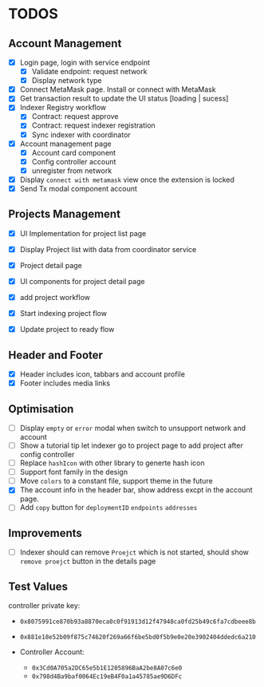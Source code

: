 # TODOS

## Account Management

- [x] Login page, login with service endpoint
  - [x] Validate endpoint: request network
  - [x] Display network type
- [x] Connect MetaMask page. Install or connect with MetaMask
- [x] Get transaction result to update the UI status [loading | sucess]
- [x] Indexer Registry workflow
  - [x] Contract: request approve
  - [x] Contract: request indexer registration
  - [x] Sync indexer with coordinator
- [x] Account management page
  - [x] Account card component
  - [x] Config controller account
  - [x] unregister from network
- [x] Display `connect with metamask` view once the extension is locked
- [x] Send Tx modal component
account

## Projects Management

- [x] UI Implementation for project list page
- [x] Display Project list with data from coordinator service
- [x] Project detail page
- [x] UI components for project detail page

- [x] add project workflow
- [x] Start indexing project flow
- [x] Update project to ready flow

## Header and Footer

- [x] Header includes icon, tabbars and account profile
- [x] Footer includes media links

## Optimisation

- [ ] Display `empty` or `error` modal when switch to unsupport network and account
- [ ] Show a tutorial tip let indexer go to project page to add project after config controller
- [ ] Replace `hashIcon` with other library to generte hash icon
- [ ] Support font family in the design
- [ ] Move `colors` to a constant file, support theme in the future
- [x] The account info in the header bar, show address excpt in the account page.
- [ ] Add `copy` button for `deploymentID` `endpoints` `addresses`

## Improvements

- [ ] Indexer should can remove `Proejct` which is not started, should show `remove proejct` button in the details page

## Test Values
 
controller private key:

- `0x8075991ce870b93a8870eca0c0f91913d12f47948ca0fd25b49c6fa7cdbeee8b`

- `0x881e18e52b09f875c74620f269a66f6be5bd0f5b9e0e20e3902404ddedc6a210`

- Controller Account:
  - `0x3Cd0A705a2DC65e5b1E1205896BaA2be8A07c6e0`
  - `0x798d4Ba9baf0064Ec19eB4F0a1a45785ae9D6DFc`
  